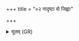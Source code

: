 +++
title = "०२ नादृष्टा वो जिह्वाः"

+++
<details><summary>मूलम् (GR)</summary>

नादृष्टा वो जिह्वाः सन्ति  
न दन्ता हन्वोर् अधि ।  
नापि मध्यं नो शिरस्  
ते यूयं किं करिष्यथ ॥
</details>